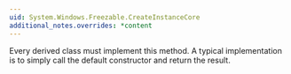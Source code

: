 ```yaml
---
uid: System.Windows.Freezable.CreateInstanceCore
additional_notes.overrides: *content
---
```


<p>Every <xref href="System.Windows.Freezable"></xref> derived class must implement this method. A typical implementation is to simply call the default constructor and return the result.</p>


